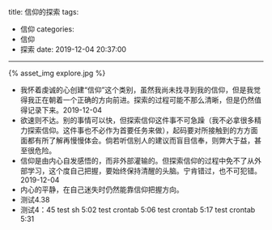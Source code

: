 title: 信仰的探索
tags:
  - 信仰
categories:
  - 信仰
  - 探索
date: 2019-12-04 20:37:00
---
{% asset_img explore.jpg %}

* 我怀着虔诚的心创建“信仰”这个类别，虽然我尚未找寻到我的信仰，但是我觉得我正在朝着一个正确的方向前进。探索的过程可能不那么清晰，但是仍然值得记录下来。2019-12-04
* 欲速则不达。别的事情可以快，但探索信仰这件事不可急躁（我不必拿很多精力探索信仰。这件事也不必作为首要任务来做），起码要对所接触到的方方面面都有所了解再慢慢体会。倘若听信别人的建议而盲目信奉，则弊大于益，甚至很危险。
* 信仰是由内心自发感悟的，而非外部灌输的。但探索信仰的过程中免不了从外部学习，这个度自己把握，要始终保持清醒的头脑。宁肯错过，也不可犯错。2019-12-04
* 内心的平静，在自己迷失时仍然能靠信仰把握方向。
* 测试4.38
* 测试4：45
test sh 5:02
test crontab 5:06
test crontab 5:17
test crontab 5:31